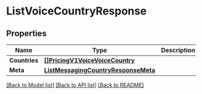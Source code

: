 # ListVoiceCountryResponse

## Properties
Name | Type | Description | Notes
------------ | ------------- | ------------- | -------------
**Countries** | [**[]PricingV1VoiceVoiceCountry**](pricing.v1.voice.voice_country.md) |  |[optional] 
**Meta** | [**ListMessagingCountryResponseMeta**](ListMessagingCountryResponse_meta.md) |  |[optional] 

[[Back to Model list]](../README.md#documentation-for-models) [[Back to API list]](../README.md#documentation-for-api-endpoints) [[Back to README]](../README.md)


